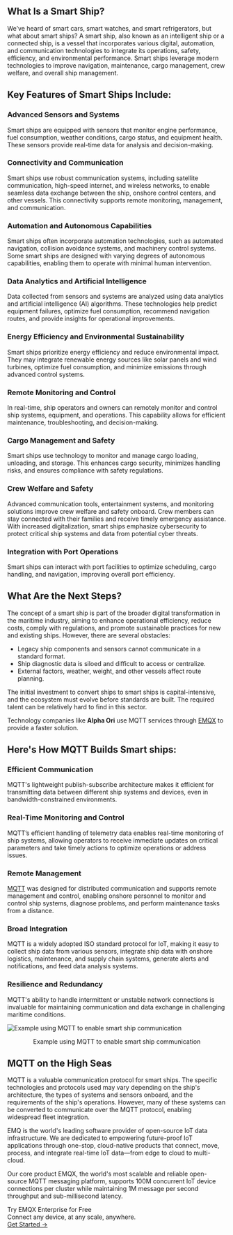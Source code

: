 ## What Is a Smart Ship?

We’ve heard of smart cars, smart watches, and smart refrigerators, but what about smart ships? A smart ship, also known as an intelligent ship or a connected ship, is a vessel that incorporates various digital, automation, and communication technologies to integrate its operations, safety, efficiency, and environmental performance. Smart ships leverage modern technologies to improve navigation, maintenance, cargo management, crew welfare, and overall ship management.

## **Key Features of Smart Ships Include:**

### **Advanced Sensors and Systems** 

Smart ships are equipped with sensors that monitor engine performance, fuel consumption, weather conditions, cargo status, and equipment health. These sensors provide real-time data for analysis and decision-making.

### **Connectivity and Communication**

Smart ships use robust communication systems, including satellite communication, high-speed internet, and wireless networks, to enable seamless data exchange between the ship, onshore control centers, and other vessels. This connectivity supports remote monitoring, management, and communication.

### **Automation and Autonomous Capabilities**

Smart ships often incorporate automation technologies, such as automated navigation, collision avoidance systems, and machinery control systems. Some smart ships are designed with varying degrees of autonomous capabilities, enabling them to operate with minimal human intervention.

### **Data Analytics and Artificial Intelligence**

Data collected from sensors and systems are analyzed using data analytics and artificial intelligence (AI) algorithms. These technologies help predict equipment failures, optimize fuel consumption, recommend navigation routes, and provide insights for operational improvements.

### **Energy Efficiency and Environmental Sustainability**

Smart ships prioritize energy efficiency and reduce environmental impact. They may integrate renewable energy sources like solar panels and wind turbines, optimize fuel consumption, and minimize emissions through advanced control systems.

### **Remote Monitoring and Control**

In real-time, ship operators and owners can remotely monitor and control ship systems, equipment, and operations. This capability allows for efficient maintenance, troubleshooting, and decision-making.

### **Cargo Management and Safety**

Smart ships use technology to monitor and manage cargo loading, unloading, and storage. This enhances cargo security, minimizes handling risks, and ensures compliance with safety regulations.

### **Crew Welfare and Safety**

Advanced communication tools, entertainment systems, and monitoring solutions improve crew welfare and safety onboard. Crew members can stay connected with their families and receive timely emergency assistance. With increased digitalization, smart ships emphasize cybersecurity to protect critical ship systems and data from potential cyber threats.

### **Integration with Port Operations**

Smart ships can interact with port facilities to optimize scheduling, cargo handling, and navigation, improving overall port efficiency.

## What Are the Next Steps?

The concept of a smart ship is part of the broader digital transformation in the maritime industry, aiming to enhance operational efficiency, reduce costs, comply with regulations, and promote sustainable practices for new and existing ships.  However, there are several obstacles:

- Legacy ship components and sensors cannot communicate in a standard format.
- Ship diagnostic data is siloed and difficult to access or centralize.
- External factors, weather, weight, and other vessels affect route planning.

The initial investment to convert ships to smart ships is capital-intensive, and the ecosystem must evolve before standards are built. The required talent can be relatively hard to find in this sector.

Technology companies like **Alpha Ori** use MQTT services through [EMQX](https://www.emqx.com/en/products/emqx) to provide a faster solution.

## **Here's How MQTT Builds Smart ships:**

### **Efficient Communication**

MQTT's lightweight publish-subscribe architecture makes it efficient for transmitting data between different ship systems and devices, even in bandwidth-constrained environments.

### **Real-Time Monitoring and Control**

MQTT’s efficient handling of telemetry data enables real-time monitoring of ship systems, allowing operators to receive immediate updates on critical parameters and take timely actions to optimize operations or address issues.

### **Remote Management**

[MQTT](https://www.emqx.com/en/blog/the-easiest-guide-to-getting-started-with-mqtt) was designed for distributed communication and supports remote management and control, enabling onshore personnel to monitor and control ship systems, diagnose problems, and perform maintenance tasks from a distance.

### **Broad Integration**

MQTT is a widely adopted ISO standard protocol for IoT, making it easy to collect ship data from various sensors, integrate ship data with onshore logistics, maintenance, and supply chain systems, generate alerts and notifications, and feed data analysis systems.

### **Resilience and Redundancy**

MQTT's ability to handle intermittent or unstable network connections is invaluable for maintaining communication and data exchange in challenging maritime conditions.

![Example using MQTT to enable smart ship communication](https://assets.emqx.com/images/a520e1f3e8542618dcfa5153750e9087.png)

<center>Example using MQTT to enable smart ship communication</center>

## MQTT on the High Seas

MQTT is a valuable communication protocol for smart ships. The specific technologies and protocols used may vary depending on the ship's architecture, the types of systems and sensors onboard, and the requirements of the ship's operations. However, many of these systems can be converted to communicate over the MQTT protocol, enabling widespread fleet integration.

EMQ is the world's leading software provider of open-source IoT data infrastructure. We are dedicated to empowering future-proof IoT applications through one-stop, cloud-native products that connect, move, process, and integrate real-time IoT data—from edge to cloud to multi-cloud.

Our core product EMQX, the world's most scalable and reliable open-source MQTT messaging platform, supports 100M concurrent IoT device connections per cluster while maintaining 1M message per second throughput and sub-millisecond latency.



<section class="promotion">
    <div>
        Try EMQX Enterprise for Free
      <div class="is-size-14 is-text-normal has-text-weight-normal">Connect any device, at any scale, anywhere.</div>
    </div>
    <a href="https://www.emqx.com/en/try?product=enterprise" class="button is-gradient px-5">Get Started →</a>
</section>

